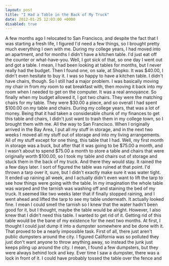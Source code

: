 ```yaml
---
layout: post
title: "I Had a Table in the Back of My Truck"
date: 2012-01-25 12:03:00 +0000
disabled: true
---
```

A few months ago I relocated to San Francisco, and despite the fact that I was starting a fresh life, I figured I'd need a few things, so I brought pretty much everything I own with me.
During my college years, I had moved into an apartment, and for months I didn't have a kitchen table. I'd just eat off the counter or what-have-you. Well, I got sick of that, so one day I went out and got a table. I mean, I had been looking at tables for months, but I never really had the budget. Then I found one, on sale, at Shopko. It was $40.00, I didn't even hesitate to buy it. I was so happy to have a kitchen table.
I didn't have chairs, though. So I still had a major problem. I was basically moving my chair in from my room to eat breakfast with, then moving it back into my room when I needed to get on the computer. It was a real annoyance. So finally when my budget allowed it, I got two chairs. They were the matching chairs for my table. They were $30.00 a piece, and so overall I had spent $100.00 on my table and chairs. During my college years, that was a lot of money.
Being that it had taken a considerable chunk of my finances to get this table and chairs, I didn't just want to trash them in my college town, so I brought them with me. All the way to San Francisco.
When I originally arrived in the Bay Area, I put all my stuff in storage, and in the next two weeks I moved all my stuff out of storage and into my living arrangements. All of my stuff except for one thing, this table that I had. Well, my first month in storage was a buck, but after that it was going to be $75.00 a month, and I wasn't about to spend $75.00 a month to store a table and chairs that were originally worth $100.00, so I took my table and chairs out of storage and stuck them in the back of my truck.
And there they would stay. It rained the a few days later. I sort of figured the table was ruined at that point. I'd thrown a tarp over it, sure, but I didn't exactly make sure it was water tight. It ended up raining all week, and I actually didn't even want to lift the tarp to see how things were going with the table. In my imagination the whole table was warped and the tarnish was washing off and staining the bed of my truck.
It seemed like two weeks later that if finally stopped raining, and I went ahead and lifted the tarp to see my table underneath. It actually looked fine. I mean I could smell the tarnish so I knew that the water hadn't been good for it, but I thought, maybe the table would be alright. However, I also knew that I didn't need this table. I wanted to get rid of it.
Getting rid of this table would be the bane of my existence for the next two months. At first, I thought I could just dump it into a dumpster somewhere and be done with it. That proved to be a nearly impossible task. First of all, there just aren't public dumpsters around the city. I figured California was so polluted they just don't want anyone to throw anything away, so instead the junk just keeps piling up around the city. I mean, I found a few dumpsters, but they were always behind lock and key. Ever time I saw a dumpster, there was a lock in front of it. I could have probably tossed the table over the fence and


